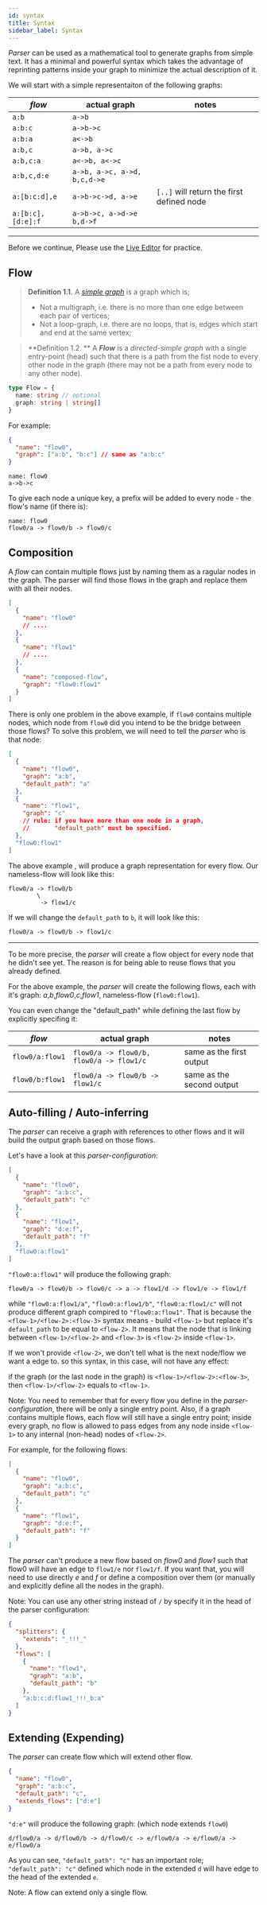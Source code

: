 ```yaml
---
id: syntax
title: Syntax
sidebar_label: Syntax
---
```


_Parser_ can be used as a mathematical tool to generate graphs
from simple text. It has a minimal and powerful syntax which
takes the advantage of reprinting patterns inside your graph
to minimize the actual description of it.

We will start with a simple representaiton of the following graphs:

| _flow_            | actual graph                 | notes                                     |
| ----------------- | ---------------------------- | ----------------------------------------- |
| `a:b`             | `a->b`                       |                                           |
| `a:b:c`           | `a->b->c`                    |                                           |
| `a:b:a`           | `a<->b`                      |                                           |
| `a:b,c`           | `a->b, a->c`                 |                                           |
| `a:b,c:a`         | `a<->b, a<->c`               |                                           |
| `a:b,c,d:e`       | `a->b, a->c, a->d, b,c,d->e` |                                           |
| `a:[b:c:d],e`     | `a->b->c->d, a->e`           | `[..]` will return the first defined node |
| `a:[b:c],[d:e]:f` | `a->b->c, a->d->e b,d->f`    |                                           |

---

Before we continue, Please use the [Live Editor]() for practice.

## Flow

> **Definition 1.1.** A [_simple graph_](https://proofwiki.org/wiki/Definition:Simple_Graph) is a graph which is;
>
> - Not a multigraph, i.e. there is no more than one edge between each pair of vertices;
> - Not a loop-graph, i.e. there are no loops, that is, edges which start and end at the same vertex;

> **Definition 1.2. ** A **_Flow_** is a _directed-simple graph_ with a single entry-point (head) such that there is a path from the fist node to every other node in the graph (there may not be a path from every node to any other node).

```typescript
type Flow = {
  name: string // optional
  graph: string | string[]
}
```

For example:

```json
{
  "name": "flow0",
  "graph": ["a:b", "b:c"] // same as "a:b:c"
}
```

```
name: flow0
a->b->c
```

To give each node a unique key, a prefix will be added to every
node - the flow's name (if there is):

```
name: flow0
flow0/a -> flow0/b -> flow0/c
```

## Composition

A _flow_ can contain multiple flows just by naming them as a ragular nodes
in the graph. The parser will find those flows in the graph and replace
them with all their nodes.

```json
[
  {
    "name": "flow0"
    // ....
  },
  {
    "name": "flow1"
    // ....
  },
  {
    "name": "composed-flow",
    "graph": "flow0:flow1"
  }
]
```

There is only one problem in the above example, if `flow0` contains multiple
nodes, which node from `flow0` did you intend to be the bridge between
those flows? To solve this problem, we will need to tell the _parser_ who is that node:

```json
[
  {
    "name": "flow0",
    "graph": "a:b",
    "default_path": "a"
  },
  {
    "name": "flow1",
    "graph": "c"
    // rule: if you have more than one node in a graph,
    //       "default_path" must be specified.
  },
  "flow0:flow1"
]
```

The above example , will produce a graph representation for
every flow. Our nameless-flow will look like this:

```
flow0/a -> flow0/b
        \
         -> flow1/c
```

If we will change the `default_path` to `b`, it will look like this:

```
flow0/a -> flow0/b -> flow1/c
```

---

To be more precise, the _parser_ will create a flow object for every node
that he didn't see yet. The reason is for being able to reuse flows
that you already defined.

For the above example, the _parser_ will create the following flows,
each with it's graph: _a_,_b_,_flow0_,_c_,_flow1_, nameless-flow (`flow0:flow1`).

You can even change the "default_path" while defining the last
flow by explicitly specifing it:

| _flow_          | actual graph                             | notes                     |
| --------------- | ---------------------------------------- | ------------------------- |
| `flow0/a:flow1` | `flow0/a -> flow0/b, flow0/a -> flow1/c` | same as the first output  |
| `flow0/b:flow1` | `flow0/a -> flow0/b -> flow1/c`          | same as the second output |

## Auto-filling / Auto-inferring

The _parser_ can receive a graph with references to other flows and
it will build the output graph based on those flows.

Let's have a look at this _parser-configuration_:

```json
[
  {
    "name": "flow0",
    "graph": "a:b:c",
    "default_path": "c"
  },
  {
    "name": "flow1",
    "graph": "d:e:f",
    "default_path": "f"
  },
  "flow0:a:flow1"
]
```

`"flow0:a:flow1"` will produce the following graph:

```
flow0/a -> flow0/b -> flow0/c -> a -> flow1/d -> flow1/e -> flow1/f
```

while `"flow0:a:flow1/a"`, `"flow0:a:flow1/b"`, `"flow0:a:flow1/c"` will
not produce different graph compired to `"flow0:a:flow1"`.
That is because the `<flow-1>/<flow-2>:<flow-3>` syntax means - build `<flow-1>` but
replace it's `default_path` to be equal to `<flow-2>`.
It means that the node that is linking
between `<flow-1>/<flow-2>` and `<flow-3>` is `<flow-2>` inside `<flow-1>`.

If we won't provide `<flow-2>`, we don't tell what is
the next node/flow we want a edge to. so this syntax,
in this case, will not have any effect:

if the graph (or the last node in the graph) is `<flow-1>/<flow-2>:<flow-3>`,
then `<flow-1>/<flow-2>` equals to `<flow-1>`.

Note: You need to remember that for every flow you define in the _parser-configuration_,
there will be only a single entry point. Also, if a graph contains multiple flows,
each flow will still have a single entry point; inside every graph, no flow is
allowed to pass edges from any node inside `<flow-1>` to any
internal (non-head) nodes of `<flow-2>`.

For example, for the following flows:

```json
[
  {
    "name": "flow0",
    "graph": "a:b:c",
    "default_path": "c"
  },
  {
    "name": "flow1",
    "graph": "d:e:f",
    "default_path": "f"
  }
]
```

The _parser_ can't produce a new flow based on _flow0_ and _flow1_ such that flow0
will have an edge to `flow1/e` nor `flow1/f`. If you want that, you will
need to use directly _e_ and _f_ or define a composition over them (or manually
and explicitly define all the nodes in the graph).

Note: You can use any other string instead of `/` by specify it in the head of the
parser configuration:

```json
{
  "splitters": {
    "extends": "_!!!_"
  },
  "flows": [
    {
      "name": "flow1",
      "graph": "a:b",
      "default_path": "b"
    },
    "a:b:c:d:flow1_!!!_b:a"
  ]
}
```

## Extending (Expending)

The _parser_ can create flow which will extend other flow.

```json
{
  "name": "flow0",
  "graph": "a:b:c",
  "default_path": "c",
  "extends_flows": ["d:e"]
}
```

`"d:e"` will produce the following graph: (which node extends `flow0`)

```
d/flow0/a -> d/flow0/b -> d/flow0/c -> e/flow0/a -> e/flow0/a -> e/flow0/a
```

As you can see, `"default_path": "c"` has an important role; `"default_path": "c"` defined
which node in the extended `d` will have edge to the head of the extended `e`.

Note: A flow can extend only a single flow.
